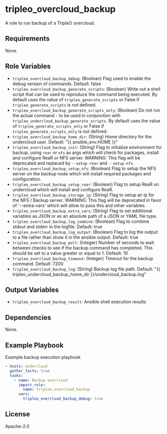 tripleo_overcloud_backup
=========================

A role to run backup of a TripleO overcloud.

Requirements
------------

None.

Role Variables
--------------

* `tripleo_overcloud_backup_debug`: (Boolean) Flag used to enable the debug version of commands. Default: false
* `tripleo_overcloud_backup_generate_scripts`: (Boolean) Write out a shell script that can be used to reproduce the command being executed. By default uses the value of `tripleo_generate_scripts` or False if `tripleo_generate_scripts` is not defined.
* `tripleo_overcloud_backup_generate_scripts_only`: (Boolean) Do not run the actual command - to be used in conjunction with `tripleo_undercloud_backup_generate_scripts`. By default uses the value of `tripleo_generate_scripts_only` or False if `tripleo_generate_scripts_only` is not defined.
* `tripleo_overcloud_backup_home_dir`: (String) Home directory for the undercloud user. Default: "{{ ansible_env.HOME }}"
* `tripleo_overcloud_backup_init`: (String) Flag to initialize environment for backup, using `rear` or `nfs` as args which will check for packages, install and configure ReaR or NFS server. WARNING: This flag will be deprecated and replaced by `--setup-rear` and `--setup-nfs`.
* `tripleo_overcloud_backup_setup_nfs`: (Boolean) Flag to setup the NFS server on the backup node which will install required packages and configuration.
* `tripleo_overcloud_backup_setup_rear`: (Boolean) Flag to setup ReaR on undercloud which will install and configure ReaR.
* `tripleo_overcloud_backup_storage_ip`: (String) Flag to setup an ip for the NFS / Backup server. WARNING: This flag will be deprecated in favor of '--extra-vars' which will allow to pass this and other variables.
* `tripleo_overcloud_backup_extra_vars`: (String) Flag to set additional variables as JSON or as an absolute path of a JSON or YAML file type.
* `tripleo_overcloud_backup_log_combine`: (Boolean) Flag to combine stdout and stderr in the logfile. Default: true
* `tripleo_overcloud_backup_log_output`: (Boolean) Flag to log the output to a file rather than show it in the ansible output. Default: true
* `tripleo_overcloud_backup_poll`: (Integer) Number of seconds to wait between checks to see if the backup command has completed. This should be set to a value greater or equal to 1. Default: 10
* `tripleo_overcloud_backup_timeout`: (Integer) Timeout for the backup command. Default: 7200
* `tripleo_overcloud_backup_log`: (String) Backup log file path. Default: "{{ tripleo_undercloud_backup_home_dir }}/undercloud_backup.log"

Output Variables
----------------

* `tripleo_overcloud_backup_result`: Ansible shell execution results

Dependencies
------------

None.

Example Playbook
----------------

Example backup execution playbook

```yaml
- hosts: Undercloud
  gather_facts: true
  tasks:
    - name: Backup overcloud
      import_role:
        name: tripleo_overcloud_backup
      vars:
        tripleo_overcloud_backup_debug: true
```

License
-------

Apache-2.0
